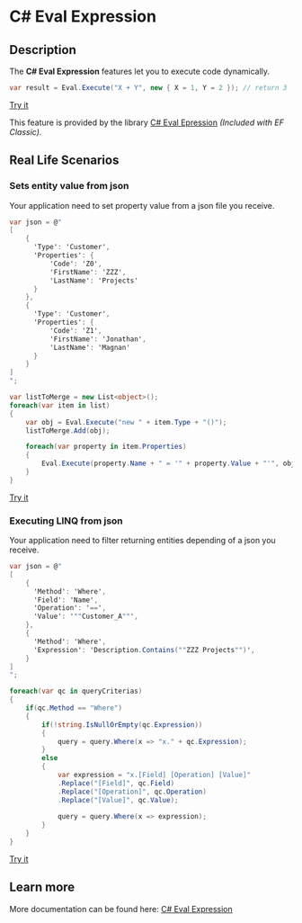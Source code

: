 # C# Eval Expression

## Description
The **C# Eval Expression** features let you to execute code dynamically.

```csharp
var result = Eval.Execute("X + Y", new { X = 1, Y = 2 }); // return 3
```
[Try it](https://dotnetfiddle.net/W9TwcP)

This feature is provided by the library [C# Eval Epression](https://eval-expression.net/) _(Included with EF Classic)_.

## Real Life Scenarios

### Sets entity value from json
Your application need to set property value from a json file you receive.

```csharp
var json = @"
[
	{
	  'Type': 'Customer',
	  'Properties': {
		  'Code': 'Z0',
	 	  'FirstName': 'ZZZ',
		  'LastName': 'Projects'
	  }
	},
	{
	  'Type': 'Customer',
	  'Properties': {
		  'Code': 'Z1',
	 	  'FirstName': 'Jonathan',
		  'LastName': 'Magnan'
	  }
	}
]
";

var listToMerge = new List<object>();
foreach(var item in list)
{
	var obj = Eval.Execute("new " + item.Type + "()");
	listToMerge.Add(obj);

	foreach(var property in item.Properties)
	{
		Eval.Execute(property.Name + " = '" + property.Value + "'", obj);
	}
}
```
[Try it](https://dotnetfiddle.net/2sAvrj)

### Executing LINQ from json
Your application need to filter returning entities depending of a json you receive.

```csharp
var json = @"
[
	{
	  'Method': 'Where',
	  'Field': 'Name',
	  'Operation': '==',
	  'Value': '""Customer_A""',
	},
	{
	  'Method': 'Where',
	  'Expression': 'Description.Contains(""ZZZ Projects"")',
	}
]
";

foreach(var qc in queryCriterias)
{
	if(qc.Method == "Where") 
	{
		if(!string.IsNullOrEmpty(qc.Expression))
		{
			query = query.Where(x => "x." + qc.Expression);
		}
		else
		{
			var expression = "x.[Field] [Operation] [Value]"
			.Replace("[Field]", qc.Field)
			.Replace("[Operation]", qc.Operation)
			.Replace("[Value]", qc.Value);
			
			query = query.Where(x => expression);
		}
	}
}
```
[Try it](https://dotnetfiddle.net/UptHy0)

## Learn more

More documentation can be found here: [C# Eval Expression](https://eval-expression.net/)
